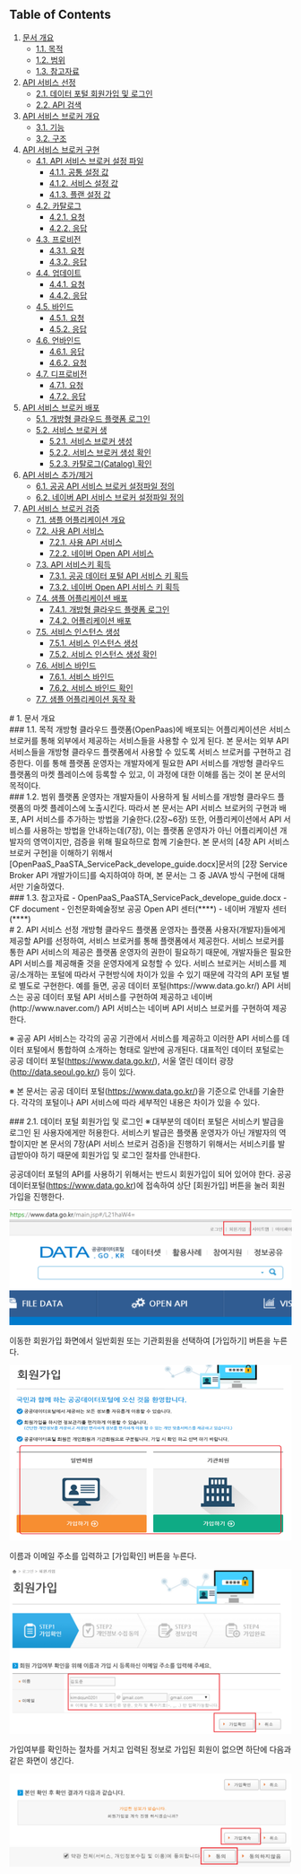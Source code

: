 
## Table of Contents
1. [문서 개요](#1)
     * [1.1. 목적](#2)
     * [1.2. 범위](#3)
     * [1.3. 참고자료](#4)
2. [API 서비스 선정](#5)
     * [2.1. 데이터 포털 회원가입 및 로그인](#6)
     * [2.2. API 검색](#7)
3. [API 서비스 브로커 개요](#8)
     * [3.1. 기능](#9)
     * [3.2. 구조](#10)
4. [API 서비스 브로커 구현](#11)
     * [4.1. API 서비스 브로커 설정 파일](#12)
         * [4.1.1. 공통 설정 값](#13)
         * [4.1.2. 서비스 설정 값](#14)
         * [4.1.3. 플랜 설정 값](#15)
     * [4.2. 카탈로그](#16)
         * [4.2.1. 요청](#17)
         * [4.2.2. 응답](#18)
     * [4.3. 프로비전](#19)
         * [4.3.1. 요청](#20)
         * [4.3.2. 응답](#21)
     * [4.4. 업데이트](#22)
         * [4.4.1. 요청](#23)
         * [4.4.2. 응답](#24)
     * [4.5. 바인드](#25)
         * [4.5.1. 요청](#26)
         * [4.5.2. 응답](#27)
     * [4.6. 언바인드](#28)
         * [4.6.1. 응답](#29)
         * [4.6.2. 요청](#30)
     * [4.7. 디프로비전](#31)
         * [4.7.1. 요청](#32)
         * [4.7.2. 응답](#33)
5. [API 서비스 브로커 배포](#34)
     * [5.1. 개방형 클라우드 플랫폼 로그인](#35)
     * [5.2. 서비스 브로커 생](#36)
         * [5.2.1. 서비스 브로커 생성](#37)
         * [5.2.2. 서비스 브로커 생성 확인](#38)
         * [5.2.3. 카탈로그(Catalog) 확인](#39)
6. [API 서비스 추가/제거](#40)
     * [6.1. 공공 API 서비스 브로커 설정파일 정의](#41)
     * [6.2. 네이버 API 서비스 브로커 설정파일 정의](#42)
7. [API 서비스 브로커 검증](#43)
     * [7.1. 샘플 어플리케이션 개요](#44)
     * [7.2. 사용 API 서비스](#45)
         * [7.2.1. 사용 API 서비스](#46)
         * [7.2.2. 네이버 Open API 서비스](#47)
     * [7.3. API 서비스키 획득](#48)
         * [7.3.1. 공공 데이터 포털 API 서비스 키 획득](#49)
         * [7.3.2. 네이버 Open API 서비스 키 획득](#50)
     * [7.4. 샘플 어플리케이션 배포](#51)
         * [7.4.1. 개방형 클라우드 플랫폼 로그인](#52)
         * [7.4.2. 어플리케이션 배포](#53)
     * [7.5. 서비스 인스턴스 생성](#54)
         * [7.5.1. 서비스 인스턴스 생성](#55)
         * [7.5.2. 서비스 인스턴스 생성 확인](#56)
     * [7.6. 서비스 바인드](#57)
         * [7.6.1. 서비스 바인드](#58)
         * [7.6.2. 서비스 바인드  확인](#59)
     * [7.7. 샘플 어플리케이션 동작 확](#60)

     


<div id='1'></div>
# 1. 문서 개요

<div id='2'></div>
### 1.1. 목적
개방형 클라우드 플랫폼(OpenPaas)에 배포되는 어플리케이션은 서비스 브로커를 통해 외부에서 제공하는 서비스들을 사용할 수 있게 된다. 본 문서는 외부 API 서비스들을 개방형 클라우드 플랫폼에서 사용할 수 있도록 서비스 브로커를 구현하고 검증한다. 이를 통해 플랫폼 운영자는 개발자에게 필요한 API 서비스를 개방형 클라우드 플랫폼의 마켓 플레이스에 등록할 수 있고, 이 과정에 대한 이해를 돕는 것이 본 문서의 목적이다.

<div id='3'></div>
### 1.2. 범위 
플랫폼 운영자는 개발자들이 사용하게 될 서비스를 개방형 클라우드 플랫폼의 마켓 플레이스에 노출시킨다. 따라서 본 문서는 API 서비스 브로커의 구현과 배포, API 서비스를 추가하는 방법을 기술한다.(2장~6장) 또한, 어플리케이션에서 API 서비스를 사용하는 방법을 안내하는데(7장), 이는 플랫폼 운영자가 아닌 어플리케이션 개발자의 영역이지만, 검증을 위해 필요하므로 함께 기술한다.
본 문서의 [4장 API 서비스 브로커 구현]을 이해하기 위해서 [OpenPaaS_PaaSTA_ServicePack_develope_guide.docx]문서의 [2장 Service Broker API 개발가이드]를 숙지하여야 하며, 본 문서는 그 중 JAVA 방식 구현에 대해서만 기술하였다.

<div id='4'></div>
### 1.3. 참고자료
- OpenPaaS_PaaSTA_ServicePack_develope_guide.docx
- CF document
- 인천문화예술정보 공공 Open API 센터(**<http://iq.ifac.or.kr/openAPI/look/culture_guide.php>**)
- 네이버 개발자 센터(**<http://developer.naver.com/wiki/pages/Tutorial_JavaScript>**)

<div id='5'></div>
#   2. API 서비스 선정
개방형 클라우드 플랫폼 운영자는 플랫폼 사용자(개발자)들에게 제공할 API를 선정하여, 서비스 브로커를 통해 플랫폼에서 제공한다. 서비스 브로커를 통한 API 서비스의 제공은 플랫폼 운영자의 권한이 필요하기 때문에, 개발자들은 필요한 API 서비스를 제공해줄 것을 운영자에게 요청할 수 있다. 서비스 브로커는 서비스를 제공/소개하는 포털에 따라서 구현방식에 차이가 있을 수 있기 때문에 각각의 API 포털 별로 별도로 구현한다. 예를 들면, 공공 데이터 포털(https://www.data.go.kr/) API 서비스는 공공 데이터 포털 API 서비스를 구현하여 제공하고 네이버(http://www.naver.com/) API 서비스는 네이버 API 서비스 브로커를 구현하여 제공한다.

※ 공공 API 서비스는 각각의 공공 기관에서 서비스를 제공하고 이러한 API 서비스를 데이터 포털에서 통합하여 소개하는 형태로 일반에 공개된다. 대표적인 데이터 포털로는 공공 데이터 포털(https://www.data.go.kr/), 서울 열린 데이터 광장(http://data.seoul.go.kr/) 등이 있다.

※ 본 문서는 공공 데이터 포털(https://www.data.go.kr/)을 기준으로 안내를 기술한다. 각각의 포털이나 API 서비스에 따라 세부적인 내용은 차이가 있을 수 있다.

<div id='6'></div>
### 2.1. 데이터 포털 회원가입 및 로그인
※ 대부분의 데이터 포털은 서비스키 발급을 로그인 된 사용자에게만 허용한다. 서비스키 발급은 플랫폼 운영자가 아닌 개발자의 역할이지만 본 문서의 7장(API 서비스 브로커 검증)을 진행하기 위해서는 서비스키를 발급받아야 하기 때문에 회원가입 및 로그인 절차를 안내한다. 

공공데이터 포털의 API를 사용하기 위해서는 반드시 회원가입이 되어 있어야 한다. 공공데이터포털(https://www.data.go.kr)에 접속하여 상단 [회원가입] 버튼을 눌러 회원가입을 진행한다.

![2-1-0-0]

이동한 회원가입 화면에서 일반회원 또는 기관회원을 선택하여 [가입하기] 버튼을 누른다.

![2-1-0-1]

이름과 이메일 주소를 입력하고 [가입확인] 버튼을 누른다.

![2-1-0-2]

가입여부를 확인하는 절차를 거치고 입력된 정보로 가입된 회원이 없으면 하단에 다음과 같은 화면이 생긴다.

![2-1-0-3]
![2-1-0-4]


[2-1-0-0]:/images/openpaas-service/publicapi/2-1-0-0.png
[2-1-0-1]:/images/openpaas-service/publicapi/2-1-0-1.png
[2-1-0-2]:/images/openpaas-service/publicapi/2-1-0-2.png
[2-1-0-3]:/images/openpaas-service/publicapi/2-1-0-3.png
[2-1-0-4]:/images/openpaas-service/publicapi/2-1-0-4.png

